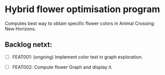 # Hybrid flower optimisation program

Computes best way to obtain specific flower colors in Animal Crossing: New Horizons.

## Backlog netxt:

- [ ] FEAT001: (ongoing) Implement color test in graph exploration.

- [ ] FEAT002: Compute flower Graph and display it.
